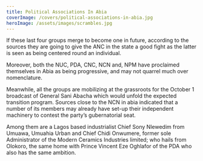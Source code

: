 ```yaml
---
title: Political Associations In Abia
coverImage: /covers/political-associations-in-abia.jpg
heroImage: /assets/images/scrambles.jpg
---
```


If these last four groups merge to become one in future, according to the sources they are going to give the ANC in the state a good fight as the latter is seen as being centered round an individual.

Moreover, both the NUC, PDA, CNC, NCN and, NPM have proclaimed themselves in Abia as being progressive, and may not quarrel much over nomenclature.

Meanwhile, all the groups are mobilizing at the grassroots for the October 1 broadcast of General Sani Abacha which would unfold the expected transition program. Sources close to the NCN in abia indicated that a number of its members may already have set-up their independent machinery to contest the party’s gubernatorial seat.

Among them are a Lagos based industrialist Chief Sony Nlewedim from Umuawa, Umuahia Urban and Chief Chidi Onwumere, former sole Administrator of the Modern Ceramics Industries limited; who hails from Olokoro, the same home with Prince Vincent Eze Oghlafor of the PDA who also has the same ambition.
